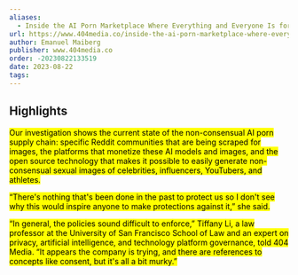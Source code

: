 ```yaml
---
aliases:
  - Inside the AI Porn Marketplace Where Everything and Everyone Is for Sale
url: https://www.404media.co/inside-the-ai-porn-marketplace-where-everything-and-everyone-is-for-sale/
author: Emanuel Maiberg
publisher: www.404media.co
order: -20230822133519
date: 2023-08-22
tags:
---
```


## Highlights
<mark>Our investigation shows the current state of the non-consensual AI porn supply chain: specific Reddit communities that are being scraped for images, the platforms that monetize these AI models and images, and the open source technology that makes it possible to easily generate non-consensual sexual images of celebrities, influencers, YouTubers, and athletes.</mark>

<mark>“There's nothing that's been done in the past to protect us so I don't see why this would inspire anyone to make protections against it,” she said.</mark>

<mark>“In general, the policies sound difficult to enforce,” Tiffany Li, a law professor at the University of San Francisco School of Law and an expert on privacy, artificial intelligence, and technology platform governance, told 404 Media. “It appears the company is trying, and there are references to concepts like consent, but it's all a bit murky.”</mark>


